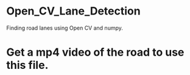# Open_CV_Lane_Detection
Finding road lanes using Open CV and numpy.

# Get a mp4 video of the road to use this file.

